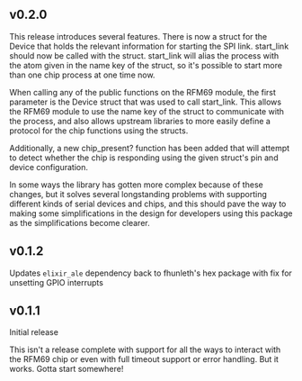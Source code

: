 ## v0.2.0

This release introduces several features. There is now a struct for the Device that holds the relevant information for starting the SPI link. start_link should now be called with the struct. start_link will alias the process with the atom given in the name key of the struct, so it's possible to start more than one chip process at one time now.

When calling any of the public functions on the RFM69 module, the first parameter is the Device struct that was used to call start_link. This allows the RFM69 module to use the name key of the struct to communicate with the process, and also allows upstream libraries to more easily define a protocol for the chip functions using the structs.

Additionally, a new chip_present? function has been added that will attempt to detect whether the chip is responding using the given struct's pin and device configuration.

In some ways the library has gotten more complex because of these changes, but it solves several longstanding problems with supporting different kinds of serial devices and chips, and this should pave the way to making some simplifications in the design for developers using this package as the simplifications become clearer.

## v0.1.2

Updates `elixir_ale` dependency back to fhunleth's hex package with fix for unsetting GPIO interrupts


## v0.1.1

Initial release

This isn't a release complete with support for all the ways to interact with the RFM69 chip or even with full timeout
support or error handling. But it works. Gotta start somewhere!
